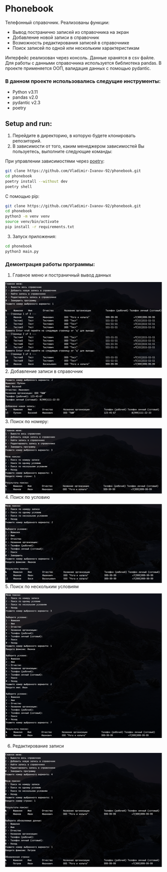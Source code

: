 # Phonebook

Телефонный справочник. Реализованы функции:
- Вывод постранично записей из справочника на экран
- Добавление новой записи в справочник
- Возможность редактирования записей в справочнике
- Поиск записей по одной или нескольким характеристикам

Интерфейс реализован через консоль. Данные хранятся в csv файле. Для работы с данными
справочника используется библиотека pandas. В проекте применяется ООП, валидация данных
с помощью pydantic. 

### В данном проекте использовались следущие инструменты:

  - Python v3.11
  - pandas v2.0
  - pydantic v2.3
  - poetry

## Setup and run:
1. Перейдите в директорию, в которую будете клонировать репозиторий.
2. В зависимости от того, каким менеджером зависимостей Вы пользуетесь, выполните следующие
команды:

При управлении зависимостями через [poetry](https://python-poetry.org/):
```bash
git clone https://github.com/Vladimir-Ivanov-92/phonebook.git
cd phonebook
poetry install --without dev
poetry shell
```

С помощью pip:
```bash
git clone https://github.com/Vladimir-Ivanov-92/phonebook.git
cd phonebook
python3 -m venv venv 
source venv/bin/activate
pip install -r requirements.txt
```

3. Запуск приложения:
```bash
cd phonebook
python3 main.py
```

### Демонтрация работы программы:
1. Главное меню и постраничный вывод данных

![Весь справочник.png](readme_image%2F%D0%92%D0%B5%D1%81%D1%8C%20%D1%81%D0%BF%D1%80%D0%B0%D0%B2%D0%BE%D1%87%D0%BD%D0%B8%D0%BA.png)
2. Добавление записи в справочник

![Добавление строки.png](readme_image%2F%D0%94%D0%BE%D0%B1%D0%B0%D0%B2%D0%BB%D0%B5%D0%BD%D0%B8%D0%B5%20%D1%81%D1%82%D1%80%D0%BE%D0%BA%D0%B8.png)
3. Поиск по номеру:

![Поиск по номеру.png](readme_image%2F%D0%9F%D0%BE%D0%B8%D1%81%D0%BA%20%D0%BF%D0%BE%20%D0%BD%D0%BE%D0%BC%D0%B5%D1%80%D1%83.png)
4. Поиск по условию

![Поиск по условию.png](readme_image%2F%D0%9F%D0%BE%D0%B8%D1%81%D0%BA%20%D0%BF%D0%BE%20%D1%83%D1%81%D0%BB%D0%BE%D0%B2%D0%B8%D1%8E.png)
5. Поиск по нескольким условиям

![Поиск по нескольким условиям.png](readme_image%2F%D0%9F%D0%BE%D0%B8%D1%81%D0%BA%20%D0%BF%D0%BE%20%D0%BD%D0%B5%D1%81%D0%BA%D0%BE%D0%BB%D1%8C%D0%BA%D0%B8%D0%BC%20%D1%83%D1%81%D0%BB%D0%BE%D0%B2%D0%B8%D1%8F%D0%BC.png)

6. Редактирование записи

![Обновление данных.png](readme_image%2F%D0%9E%D0%B1%D0%BD%D0%BE%D0%B2%D0%BB%D0%B5%D0%BD%D0%B8%D0%B5%20%D0%B4%D0%B0%D0%BD%D0%BD%D1%8B%D1%85.png)